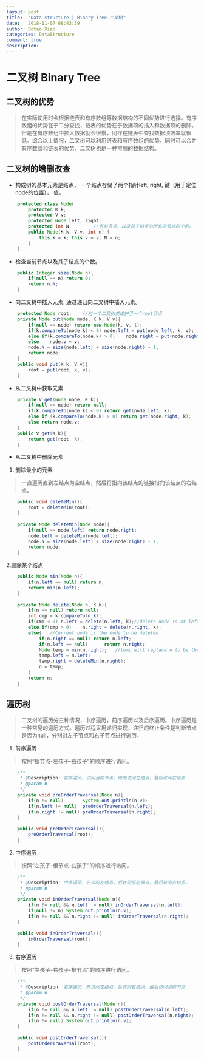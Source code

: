 ```yaml
---
layout: post
title:  "Data structure | Binary Tree 二叉树"
date:   2018-11-07 08:43:59
author: Botao Xiao
categories: DataStructure
comment: true
description: 
---
```

# 二叉树 Binary Tree

## 二叉树的优势
>在实际使用时会根据链表和有序数组等数据结构的不同优势进行选择。有序数组的优势在于二分查找，链表的优势在于数据项的插入和数据项的删除。但是在有序数组中插入数据就会很慢，同样在链表中查找数据项效率就很低。综合以上情况，二叉树可以利用链表和有序数组的优势，同时可以合并有序数组和链表的优势，二叉树也是一种常用的数据结构。

## 二叉树的增删改查
* 构成树的基本元素是结点， 一个结点存储了两个指针left, right, 键（用于定位node的位置）， 值。
```Java
	protected class Node{
		protected K k;
		protected V v;
		protected Node left, right;
		protected int N;		//当前节点，以及其子结点的所有的节点的个数。
		public Node(K k, V v, int n) {
			this.k = k;	this.v = v;	N = n;
		}
	}
```
* 检查当前节点以及其子结点的个数。
```Java
	public Integer size(Node n){
		if(null == n) return 0;
		return n.N;
	}
```

* 向二叉树中插入元素, 通过递归向二叉树中插入元素。
```Java
	protected Node root;	//对一个二叉树类维护了一个root节点
	private Node put(Node node, K k, V v){
		if(null == node) return new Node(k, v, 1);
		if(k.compareTo(node.k) < 0)	node.left = put(node.left, k, v);
		else if(k.compareTo(node.k) > 0)	node.right = put(node.right, k, v);
		else	node.v = v;
		node.N = size(node.left) + size(node.right) + 1;
		return node;
	}
	public void put(K k, V v){
		root = put(root, k, v);
	}
```

* 从二叉树中获取元素
```Java
	private V get(Node node, K k){
		if(null == node) return null;
		if(k.compareTo(node.k) < 0) return get(node.left, k);
		else if (k.compareTo(node.k) > 0) return get(node.right, k);
		else return	node.v;
	}
	public V get(K k){
		return get(root, k);
	}
```

* 从二叉树中删除元素
1. 删除最小的元素
>一直遍历直到左结点为空结点，然后将指向该结点的链接指向该结点的右结点。
```Java
	public void deleteMin(){
		root = deleteMin(root);
	}
	
	private Node deleteMin(Node node){
		if(null == node.left) return node.right; 
		node.left = deleteMin(node.left);
		node.N = size(node.left) + size(node.right) - 1;
		return node;
	}
```
2.删除某个结点
```Java    
	public Node min(Node n){
		if(n.left == null) return n;
		return min(n.left);
	}
	
	private Node delete(Node n, K k){
		if(n == null) return null;
		int cmp = k.compareTo(n.k);
		if(cmp < 0)	n.left = delete(n.left, k);//delete node is at left side of n
		else if(cmp > 0)	n.right = delete(n.right, k);
		else{	//Current node is the node to be deleted
			if(n.right == null)	return n.left;
			if(n.left == null)		return n.right;
			Node temp = min(n.right);	//temp will replace n to be the parent node.
			temp.left = n.left;
			temp.right = deleteMin(n.right);
			n = temp;
		}
		return n;
	}
```

## 遍历树
>二叉树的遍历分三种情况，中序遍历，前序遍历以及后序遍历。中序遍历是一种常见的遍历方式。遍历过程采用递归实现，递归的终止条件是判断节点是否为null，分别对左子节点和右子节点进行遍历。

1. 前序遍历
>按照“根节点-左孩子-右孩子”的顺序进行访问。
```Java
	/**
	 * @Description: 前序遍历，访问当前节点，继而访问左结点，最后访问右结点
	 * @param n
	 */
	private void preOrderTraversal(Node n){
		if(n != null)		System.out.println(n.v);
		if(n.left != null)	preOrderTraversal(n.left);
		if(n.right != null) preOrderTraversal(n.right);
	}
	
	public void preOrderTraversal(){
		preOrderTraversal(root);
	}
```

2. 中序遍历
>按照“左孩子-根节点-右孩子”的顺序进行访问。
```Java
	/**
	 * @Description: 中序遍历，先访问左结点，后访问当前节点，最后访问右结点。
	 * @param n
	 */
	private void inOrderTraversal(Node n){
		if(n != null && n.left != null) inOrderTraversal(n.left);
		if(null != n) System.out.println(n.v);
		if(n != null && n.right != null) inOrderTraversal(n.right);
	}
	
	public void inOrderTraversal(){
		inOrderTraversal(root);
	}
```

3. 右序遍历
> 按照“左孩子-右孩子-根节点”的顺序进行访问。
```Java
	/**
	 * @Description: 右序遍历，先访问左结点，后访问右结点，最后访问当前节点
	 * @param n
	 */
	private void postOrderTraversal(Node n){
		if(n != null && n.left != null) postOrderTraversal(n.left);
		if(n != null && n.right != null) postOrderTraversal(n.right);
		if(n != null) System.out.println(n.v);
	}
	
	public void postOrderTraversal(){
		postOrderTraversal(root);
	}
```













